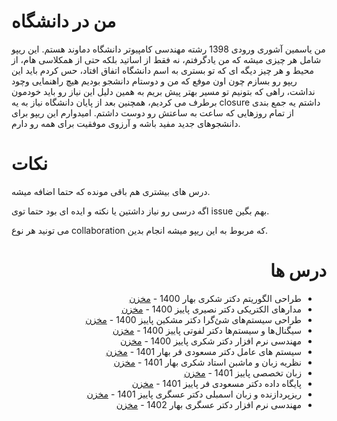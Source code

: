 #   من در دانشگاه 
 من یاسمین آشوری ورودی 1398 رشته مهندسی کامپیوتر دانشگاه دماوند هستم. این ریپو شامل هر چیزی میشه که من یادگرفتم، نه فقط از اساتید بلکه حتی از همکلاسی هام، از محیط و هر چیز دیگه ای که تو بستری به اسم دانشگاه اتفاق افتاد، حس کردم باید این ریپو رو بسازم چون اون موفع که من و دوستام دانشجو بودیم هیچ راهنمایی وچود نداشت، راهی که بتونیم تو مسیر بهتر پیش بریم به همین دلیل این نیاز رو باید خودمون برطرف می کردیم، همچنین بعد از پایان دانشگاه نیاز به یه closure داشتم یه جمع بندی از تمام روزهایی که ساعت به ساعتش رو دوست داشتم. امیدوارم این ریپو برای دانشجوهای جدید مفید باشه و آرزوی موفقیت برای همه رو دارم.

 # نکات 

درس های بیشتری هم باقی مونده که حتما اضافه میشه.

اگه درسی رو نیاز داشتین یا نکته و ایده ای بود حتما توی issue بهم بگین. 

می تونید هر نوع collaboration که مربوط به این ریپو میشه انجام بدین.



<div dir="rtl">

# درس ها

- طراحی الگوریتم دکتر شکری بهار 1400 - [مخزن](https://github.com/yasaminashoori/University/blob/master/Semester4/Algorithm/Algorithm.pdf)
- مدارهای الکتریکی دکتر نصیری پاییز 1400  - [مخزن](https://github.com/yasaminashoori/University/tree/master/Semester5/Electric_Circuits/Docs)
- طراحی سیستم‌های شئ‌گرا دکتر مشکین پاییز 1400 - [مخزن](https://github.com/yasaminashoori/University/tree/master/Semester5/OO_Systems_Design)
- سیگنال‌ها و سیستم‌ها دکتر لفوتی پاییز 1400 - [مخزن](https://github.com/yasaminashoori/University/tree/master/Semester5/Signal_and_System)
- مهندسی نرم افزار دکتر شکری پاییز 1400 - [مخزن](https://github.com/yasaminashoori/University/tree/master/Semester5/Software_Engineering/Docs)
- سیستم های عامل دکتر مسعودی فر بهار 1401 - [مخزن](https://github.com/yasaminashoori/University/tree/master/Semester6/Operating_Systems)
- نظریه زبان‌ و ماشبن‌ استاد شکری بهار 1401 - [مخزن](https://github.com/yasaminashoori/University/tree/master/Semester6/Theory_Of_Languages_And_Machines)
- زبان تخصصی پاییز 1401 - [مخزن](https://github.com/yasaminashoori/University/tree/master/Semester7/English)
- پایگاه داده دکتر مسعودی فر پاییز 1401 - [مخزن](https://github.com/yasaminashoori/University/tree/master/Semester7/Database)
- ریزپردازنده و زبان اسمبلی دکتر عسگری پاییز 1401 - [مخزن](https://github.com/yasaminashoori/University/tree/master/Semester7/Microprocessor_And_Assembly_Language) 
- مهندسی نرم افزار دکتر عسگری بهار 1402 - [مخزن](https://github.com/yasaminashoori/University/tree/master/Semester8/Internet_Engineering)

</div>
  

 
 
